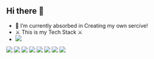 ## Hi there 👋
- 🌱 I’m currently absorbed in Creating my own sercive!
- ⚔ This is my Tech Stack ⚔
- <div>
  <span><img src="https://img.shields.io/badge/HTML-E34F26.svg?style=for-the-badge&logo=html5&logoColor=FFFFFF" /></span>
<span><img src="https://img.shields.io/badge/CSS-1572B6.svg?style=for-the-badge&logo=css3&logoColor=FFFFFF" /></span>
<span><img src="https://img.shields.io/badge/JavaScript-F7DF1E.svg?style=for-the-badge&logo=javascript&logoColor=FFFFFF" /></span>
<span><img src="https://img.shields.io/badge/React.js-61DAFB.svg?style=for-the-badge&logo=react&logoColor=FFFFFF" /></span>
<span><img src="https://img.shields.io/badge/Node.js-5FA04E.svg?style=for-the-badge&logo=node.js&logoColor=FFFFFF" /></span>
<span><img src="https://img.shields.io/badge/Express-000000.svg?style=for-the-badge&logo=express&logoColor=FFFFFF" /></span>
<span><img src="https://img.shields.io/badge/Pug-A86454.svg?style=for-the-badge&logo=pug&logoColor=FFFFFF" /></span>
<span><img src="https://img.shields.io/badge/MongoDB-48A248.svg?style=for-the-badge&logo=mongodb&logoColor=FFFFFF" /></span>
<span><img src="https://img.shields.io/badge/Mongoose-880000.svg?style=for-the-badge&logo=mongoose&logoColor=FFFFFF" /></span>
</div>







